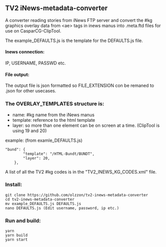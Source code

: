## TV2 iNews-metadata-converter

A converter reading stories from iNews FTP server and convert the #kg graphics overlay data from \<ae> tags in inews manus into .meta.ftd files for use on CasparCG-ClipTool.

The example_DEFAULTS.js is the template for the DEFAULTS.js file.

#### Inews connection:
IP, USERNAME, PASSWD etc.

#### File output:
The output file is json formatted so FILE_EXTENSION con be remaned to .json for other usecases.

### The OVERLAY_TEMPLATES structure is: 
* name: #kg name from the iNews manus
* template: reference to the html template
* layer: so more than one element can be on screen at a time. (ClipTool is using 19 and 20)

example: 
(from examle_DEFAULTS.js)
```
"bund": {
        "template": "/HTML-Bundt/BUNDT",
        "layer": 20,
    },
```

A list of all the TV2 #kg codes is in the "TV2_INEWS_KG_CODES.xml" file.

### Install:
```
git clone https://github.com/olzzon/tv2-inews-metadata-converter
cd tv2-inews-metadata-converter
mv example_DEFAULTS.js DEFAULTS.js 
nano DEFAULTS.js (Edit username, password, ip etc.)
```

### Run and build:
```
yarn
yarn build
yarn start
```
